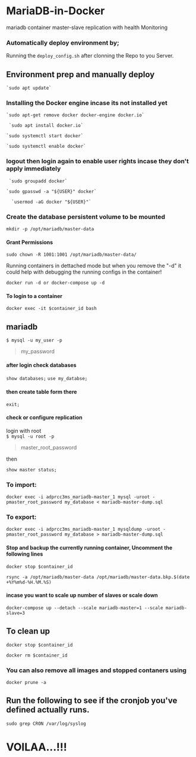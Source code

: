 # MariaDB-in-Docker

mariadb container master-slave replication with health Monitoring

### Automatically deploy environment by;

Running the `deploy_config.sh` after clonning the Repo to you Server.

## Environment prep and manually deploy

    `sudo apt update`

### Installing the Docker engine incase its not installed yet

    `sudo apt-get remove docker docker-engine docker.io`

     `sudo apt install docker.io`

    `sudo systemctl start docker`

    `sudo systemctl enable docker`

### logout then login again to enable user rights incase they don't apply immediately

     `sudo groupadd docker`

    `sudo gpasswd -a "${USER}" docker`

      `usermod -aG docker "${USER}"`

### Create the database persistent volume to be mounted

  `mkdir -p /opt/mariadb/master-data`

#### Grant Permissions 

  `sudo chown -R 1001:1001 /opt/mariadb/master-data/`

Running containers in dettached mode but when you remove the "-d" it could help with debugging the running configs in the container!

  `docker run -d or docker-compose up -d` 

#### To login to a container

  `docker exec -it $container_id bash`

## mariadb

  `$ mysql -u my_user -p`
  > my_password

#### after login check databases
  `show databases;`
  `use my_databse;`

#### then create table form there
  `exit;`

#### check or configure replication
login with root  
  `$ mysql -u root -p `
  > master_root_password

then

  `show master status;`

### To import:

  `docker exec -i adprcc3ms_mariadb-master_1 mysql -uroot -pmaster_root_password my_database < mariadb-master-dump.sql`

### To export:

  `docker exec -i adprcc3ms_mariadb-master_1 mysqldump -uroot -pmaster_root_password my_database > mariadb-master-dump.sql`

#### Stop and backup the currently running container, Uncomment the following lines

  `docker stop $container_id`

  `rsync -a /opt/mariadb/master-data /opt/mariadb/master-data.bkp.$(date +%Y%m%d-%H.%M.%S)`

#### incase you want to scale up number of slaves or scale down

  `docker-compose up --detach --scale mariadb-master=1 --scale mariadb-slave=3`

## To clean up

`docker stop $container_id`

`docker rm $container_id`

### You can also remove all images and stopped contaners using

`docker prune -a`

## Run the following to see if the cronjob you've defined actually runs.

`sudo grep CRON /var/log/syslog`


# VOILAA...!!!
